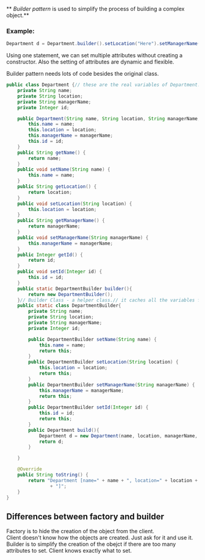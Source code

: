 ** *Builder pattern* is used to simplify the process of building a complex object.**  

### Example:  

```java
Department d = Department.builder().setLocation("Here").setManagerName("dawei").setName("df").build();
```

Using one statement, we can set multiple attributes without creating a constructor. 
Also the setting of attributes are dynamic and flexible.  

Builder pattern needs lots of code besides the original class.  

```java
public class Department {// these are the real variables of Department.
    private String name;
    private String location;
    private String managerName;
    private Integer id;

    public Department(String name, String location, String managerName, Integer id) {
        this.name = name;
        this.location = location;
        this.managerName = managerName;
        this.id = id;
    }
    public String getName() {
        return name;
    }
    public void setName(String name) {
        this.name = name;
    }
    public String getLocation() {
        return location;
    }
    public void setLocation(String location) {
        this.location = location;
    }
    public String getManagerName() {
        return managerName;
    }
    public void setManagerName(String managerName) {
        this.managerName = managerName;
    }
    public Integer getId() {
        return id;
    }
    public void setId(Integer id) {
        this.id = id;
    }
    public static DepartmentBuilder builder(){
        return new DepartmentBuilder();
    }// Builder Class - a helper class.// it caches all the variables first and then in the build() method, all variables will be copied to the real object.
    public static class DepartmentBuilder{
        private String name;
        private String location;
        private String managerName;
        private Integer id;

        public DepartmentBuilder setName(String name) {
            this.name = name;
            return this;
        }
        public DepartmentBuilder setLocation(String location) {
            this.location = location;
            return this;
        }
        public DepartmentBuilder setManagerName(String managerName) {
            this.managerName = managerName;
            return this;
        }
        public DepartmentBuilder setId(Integer id) {
            this.id = id;
            return this;
        }
        public Department build(){
            Department d = new Department(name, location, managerName, id);
            return d;
        }

    }

    @Override
    public String toString() {
        return "Department [name=" + name + ", location=" + location + ", managerName=" + managerName + ", id=" + id
                + "]";
    }
}
```

## Differences between factory and builder
Factory is to hide the creation of the object from the client.  
Client doesn't know how the objects are created. Just ask for it and use it.  
Builder is to simplify the creation of the obejct if there are too many attributes to set. Client knows exactly what to set.
